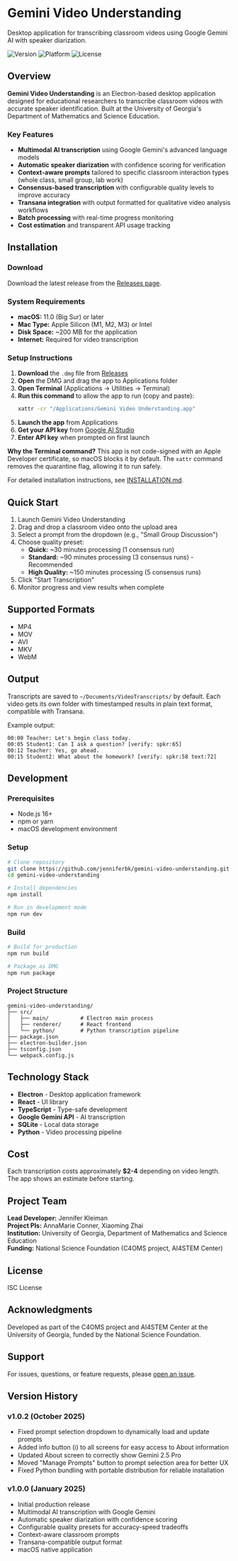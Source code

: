 # Gemini Video Understanding

Desktop application for transcribing classroom videos using Google Gemini AI with speaker diarization.

![Version](https://img.shields.io/badge/version-1.0.0-blue)
![Platform](https://img.shields.io/badge/platform-macOS-lightgrey)
![License](https://img.shields.io/badge/license-ISC-green)

## Overview

**Gemini Video Understanding** is an Electron-based desktop application designed for educational researchers to transcribe classroom videos with accurate speaker identification. Built at the University of Georgia's Department of Mathematics and Science Education.

### Key Features

- **Multimodal AI transcription** using Google Gemini's advanced language models
- **Automatic speaker diarization** with confidence scoring for verification
- **Context-aware prompts** tailored to specific classroom interaction types (whole class, small group, lab work)
- **Consensus-based transcription** with configurable quality levels to improve accuracy
- **Transana integration** with output formatted for qualitative video analysis workflows
- **Batch processing** with real-time progress monitoring
- **Cost estimation** and transparent API usage tracking

## Installation

### Download

Download the latest release from the [Releases page](https://github.com/jenniferbk/gemini-video-understanding/releases).

### System Requirements

- **macOS:** 11.0 (Big Sur) or later
- **Mac Type:** Apple Silicon (M1, M2, M3) or Intel
- **Disk Space:** ~200 MB for the application
- **Internet:** Required for video transcription

### Setup Instructions

1. **Download** the `.dmg` file from [Releases](https://github.com/jenniferbk/gemini-video-understanding/releases)
2. **Open** the DMG and drag the app to Applications folder
3. **Open Terminal** (Applications → Utilities → Terminal)
4. **Run this command** to allow the app to run (copy and paste):
   ```bash
   xattr -cr "/Applications/Gemini Video Understanding.app"
   ```
5. **Launch the app** from Applications
6. **Get your API key** from [Google AI Studio](https://aistudio.google.com/apikey)
7. **Enter API key** when prompted on first launch

**Why the Terminal command?** This app is not code-signed with an Apple Developer certificate, so macOS blocks it by default. The `xattr` command removes the quarantine flag, allowing it to run safely.

For detailed installation instructions, see [INSTALLATION.md](INSTALLATION.md).

## Quick Start

1. Launch Gemini Video Understanding
2. Drag and drop a classroom video onto the upload area
3. Select a prompt from the dropdown (e.g., "Small Group Discussion")
4. Choose quality preset:
   - **Quick:** ~30 minutes processing (1 consensus run)
   - **Standard:** ~90 minutes processing (3 consensus runs) - Recommended
   - **High Quality:** ~150 minutes processing (5 consensus runs)
5. Click "Start Transcription"
6. Monitor progress and view results when complete

## Supported Formats

- MP4
- MOV
- AVI
- MKV
- WebM

## Output

Transcripts are saved to `~/Documents/VideoTranscripts/` by default. Each video gets its own folder with timestamped results in plain text format, compatible with Transana.

Example output:
```
00:00 Teacher: Let's begin class today.
00:05 Student1: Can I ask a question? [verify: spkr:65]
00:12 Teacher: Yes, go ahead.
00:15 Student2: What about the homework? [verify: spkr:58 text:72]
```

## Development

### Prerequisites

- Node.js 16+
- npm or yarn
- macOS development environment

### Setup

```bash
# Clone repository
git clone https://github.com/jenniferbk/gemini-video-understanding.git
cd gemini-video-understanding

# Install dependencies
npm install

# Run in development mode
npm run dev
```

### Build

```bash
# Build for production
npm run build

# Package as DMG
npm run package
```

### Project Structure

```
gemini-video-understanding/
├── src/
│   ├── main/          # Electron main process
│   ├── renderer/      # React frontend
│   └── python/        # Python transcription pipeline
├── package.json
├── electron-builder.json
├── tsconfig.json
└── webpack.config.js
```

## Technology Stack

- **Electron** - Desktop application framework
- **React** - UI library
- **TypeScript** - Type-safe development
- **Google Gemini API** - AI transcription
- **SQLite** - Local data storage
- **Python** - Video processing pipeline

## Cost

Each transcription costs approximately **$2-4** depending on video length. The app shows an estimate before starting.

## Project Team

**Lead Developer:** Jennifer Kleiman  
**Project PIs:** AnnaMarie Conner, Xiaoming Zhai  
**Institution:** University of Georgia, Department of Mathematics and Science Education  
**Funding:** National Science Foundation (C4OMS project, AI4STEM Center)

## License

ISC License

## Acknowledgments

Developed as part of the C4OMS project and AI4STEM Center at the University of Georgia, funded by the National Science Foundation.

## Support

For issues, questions, or feature requests, please [open an issue](https://github.com/jenniferbk/gemini-video-understanding/issues).

## Version History

### v1.0.2 (October 2025)
- Fixed prompt selection dropdown to dynamically load and update prompts
- Added info button (ℹ️) to all screens for easy access to About information
- Updated About screen to correctly show Gemini 2.5 Pro
- Moved "Manage Prompts" button to prompt selection area for better UX
- Fixed Python bundling with portable distribution for reliable installation

### v1.0.0 (January 2025)
- Initial production release
- Multimodal AI transcription with Google Gemini
- Automatic speaker diarization with confidence scoring
- Configurable quality presets for accuracy-speed tradeoffs
- Context-aware classroom prompts
- Transana-compatible output format
- macOS native application
